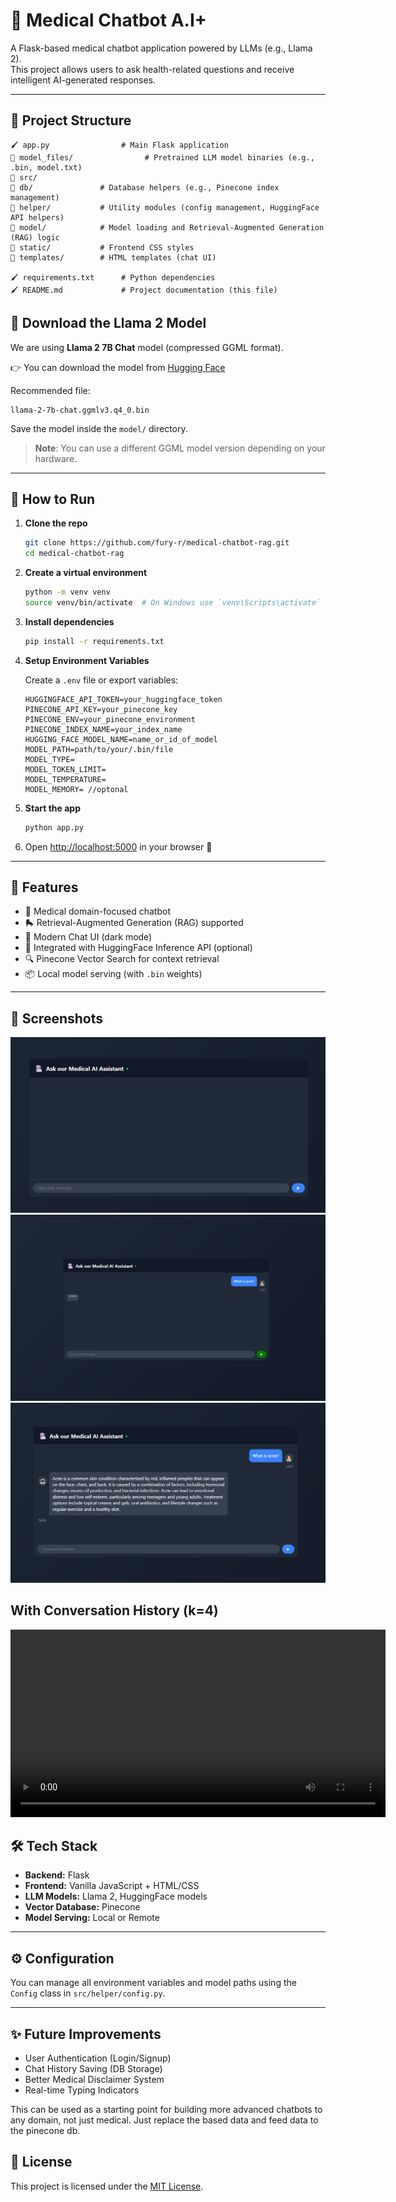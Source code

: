 # 🏪 Medical Chatbot A.I+

A Flask-based medical chatbot application powered by LLMs (e.g., Llama 2).  
This project allows users to ask health-related questions and receive intelligent AI-generated responses.

---

## 📂 Project Structure

```
🖌️ app.py                # Main Flask application
📂 model_files/                # Pretrained LLM model binaries (e.g., .bin, model.txt)
📂 src/
📌 db/               # Database helpers (e.g., Pinecone index management)
📌 helper/           # Utility modules (config management, HuggingFace API helpers)
📌 model/            # Model loading and Retrieval-Augmented Generation (RAG) logic
📌 static/           # Frontend CSS styles
📌 templates/        # HTML templates (chat UI)

🖌️ requirements.txt      # Python dependencies
🖌️ README.md             # Project documentation (this file)
```

## 👅 Download the Llama 2 Model

We are using **Llama 2 7B Chat** model (compressed GGML format).

👉 You can download the model from [Hugging Face](https://huggingface.co/TheBloke/Llama-2-7B-Chat-GGML/tree/main)

Recommended file:

```
llama-2-7b-chat.ggmlv3.q4_0.bin
```

Save the model inside the `model/` directory.

> **Note**: You can use a different GGML model version depending on your hardware.

---

## 🚀 How to Run

1. **Clone the repo**

   ```bash
   git clone https://github.com/fury-r/medical-chatbot-rag.git
   cd medical-chatbot-rag
   ```

2. **Create a virtual environment**

   ```bash
   python -m venv venv
   source venv/bin/activate  # On Windows use `venv\Scripts\activate`
   ```

3. **Install dependencies**

   ```bash
   pip install -r requirements.txt
   ```

4. **Setup Environment Variables**

   Create a `.env` file or export variables:

   ```env
   HUGGINGFACE_API_TOKEN=your_huggingface_token
   PINECONE_API_KEY=your_pinecone_key
   PINECONE_ENV=your_pinecone_environment
   PINECONE_INDEX_NAME=your_index_name
   HUGGING_FACE_MODEL_NAME=name_or_id_of_model
   MODEL_PATH=path/to/your/.bin/file
   MODEL_TYPE=
   MODEL_TOKEN_LIMIT=
   MODEL_TEMPERATURE=
   MODEL_MEMORY= //optonal
   ```

5. **Start the app**

   ```bash
   python app.py
   ```

6. Open [http://localhost:5000](http://localhost:5000) in your browser 🎯

---

## 💅 Features

- 🏥 Medical domain-focused chatbot
- 🛼 Retrieval-Augmented Generation (RAG) supported
- 💬 Modern Chat UI (dark mode)
- 🔗 Integrated with HuggingFace Inference API (optional)
- 🔍 Pinecone Vector Search for context retrieval
- 📦 Local model serving (with `.bin` weights)

---

## 📸 Screenshots

![Landing Page](./output/output-2.png)
![Landing Page](./output/output-1.png)
![Bot Answer](./output/bot-answer.png)

## With Conversation History (k=4)

<video width="600" controls>
  <source src="./output/output-3.mp4" type="video/mp4">
  Your browser does not support the video tag.
</video
---

---

## 🛠️ Tech Stack

- **Backend:** Flask
- **Frontend:** Vanilla JavaScript + HTML/CSS
- **LLM Models:** Llama 2, HuggingFace models
- **Vector Database:** Pinecone
- **Model Serving:** Local or Remote

---

## ⚙️ Configuration

You can manage all environment variables and model paths using the `Config` class in `src/helper/config.py`.

---

## ✨ Future Improvements

- User Authentication (Login/Signup)
- Chat History Saving (DB Storage)
- Better Medical Disclaimer System
- Real-time Typing Indicators

This can be used as a starting point for building more advanced chatbots to any domain, not just medical. Just replace the based data and feed data to the pinecone db.

## 📄 License

This project is licensed under the [MIT License](LICENSE).
